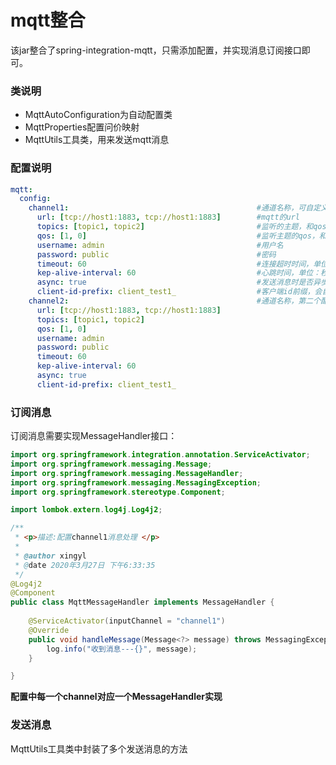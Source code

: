 # mqtt整合

该jar整合了spring-integration-mqtt，只需添加配置，并实现消息订阅接口即可。

### 类说明
* MqttAutoConfiguration为自动配置类
* MqttProperties配置问价映射
* MqttUtils工具类，用来发送mqtt消息

### 配置说明

```yml
mqtt:
  config: 
    channel1:                                          #通道名称，可自定义，订阅消息时需要该名称
      url: [tcp://host1:1883, tcp://host1:1883]        #mqtt的url
      topics: [topic1, topic2]                         #监听的主题，和qos一一对应
      qos: [1, 0]                                      #监听主题的qos，和主题一一对应
      username: admin                                  #用户名
      password: public                                 #密码
      timeout: 60                                      #连接超时时间，单位：秒
      kep-alive-interval: 60                           #心跳时间，单位：秒
      async: true                                      #发送消息时是否异步发送
      client-id-prefix: client_test1_                  #客户端id前缀，会自动生成uuid字符串后缀
    channel2:                                          #通道名称，第二个配置
      url: [tcp://host1:1883, tcp://host1:1883]
      topics: [topic1, topic2]
      qos: [1, 0]
      username: admin
      password: public
      timeout: 60
      kep-alive-interval: 60
      async: true
      client-id-prefix: client_test1_
```

### 订阅消息
订阅消息需要实现MessageHandler接口：

```java
import org.springframework.integration.annotation.ServiceActivator;
import org.springframework.messaging.Message;
import org.springframework.messaging.MessageHandler;
import org.springframework.messaging.MessagingException;
import org.springframework.stereotype.Component;

import lombok.extern.log4j.Log4j2;

/**
 * <p>描述:配置channel1消息处理 </p>
 * 
 * @author xingyl
 * @date 2020年3月27日 下午6:33:35
 */
@Log4j2
@Component
public class MqttMessageHandler implements MessageHandler {
	
	@ServiceActivator(inputChannel = "channel1")
	@Override
	public void handleMessage(Message<?> message) throws MessagingException {
		log.info("收到消息---{}", message);
	}

}
```

**配置中每一个channel对应一个MessageHandler实现**

### 发送消息 

MqttUtils工具类中封装了多个发送消息的方法

